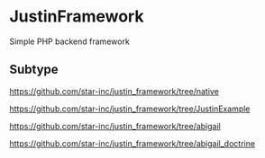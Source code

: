 # JustinFramework

Simple PHP backend framework

## Subtype

https://github.com/star-inc/justin_framework/tree/native


https://github.com/star-inc/justin_framework/tree/JustinExample


https://github.com/star-inc/justin_framework/tree/abigail


https://github.com/star-inc/justin_framework/tree/abigail_doctrine
